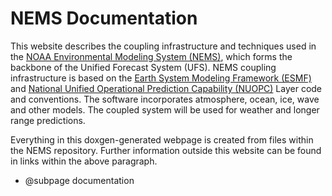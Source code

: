 NEMS Documentation
==================

This website describes the coupling infrastructure and
techniques used in the
[NOAA Environmental Modeling System (NEMS)](https://www.emc.ncep.noaa.gov/emc/pages/infrastructure/nems.php), which forms the backbone of the Unified Forecast System (UFS).
NEMS coupling infrastructure is based on the
[Earth System Modeling Framework (ESMF)](http://www.earthsystemmodeling.org/)
and
[National Unified Operational Prediction Capability (NUOPC)](https://www.earthsystemmodeling.org/nuopc/)
Layer code and conventions. The software incorporates atmosphere, ocean, ice, wave and other models. The coupled system will be used for weather and longer range predictions.

Everything in this doxgen-generated webpage is created from files
within the NEMS repository.  Further information outside this website can be found in links
within the above paragraph.

* @subpage documentation
